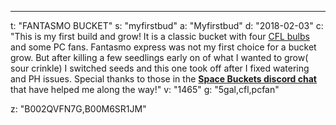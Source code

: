 ---
t: "FANTASMO BUCKET"
s: "myfirstbud"
a: "Myfirstbud"
d: "2018-02-03"
c: "This is my first build and grow! It is a classic bucket with four <a href='https://amzn.to/3jMfTYw'>CFL bulbs</a> and some PC fans. Fantasmo express was not my first choice for a bucket grow. But after killing a few seedlings early on of what I wanted to grow( sour crinkle) I switched seeds and this one took off after I fixed watering and PH issues. Special thanks to those in the <strong><a href='https://discord.gg/TZC2tAv'>Space Buckets discord chat</a></strong> that have helped me along the way!"
v: "1465"
g: "5gal,cfl,pcfan"

z: "B002QVFN7G,B00M6SR1JM"

